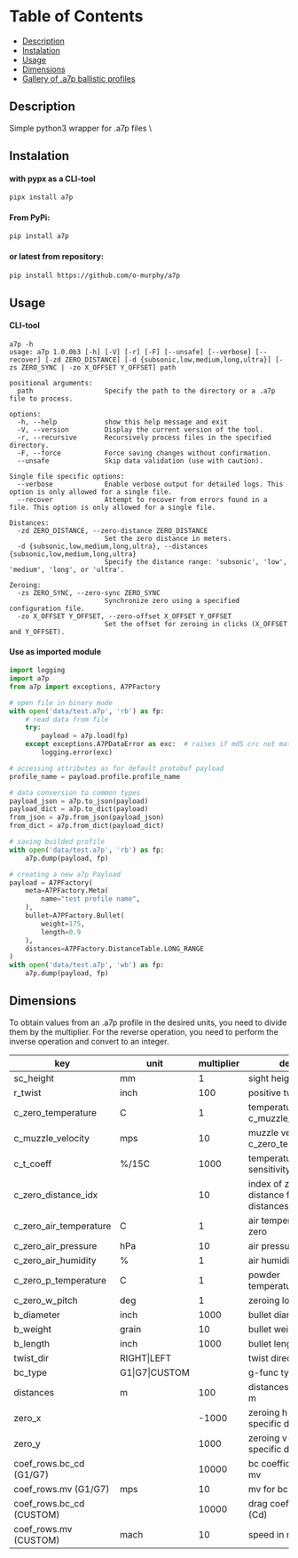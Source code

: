 # Table of Contents

- [Description](#description)
- [Instalation](#instalation)
- [Usage](#usage)
- [Dimensions](#dimensions)
- [Gallery of .a7p ballistic profiles](https://o-murphy.github.io/a7p-lib/gallery)

## Description

Simple python3 wrapper for .a7p files \

## Instalation

#### with pypx as a CLI-tool

```bash
pipx install a7p
```

#### From PyPi:

```bash
pip install a7p
```

#### or latest from repository:

```bash
pip install https://github.com/o-murphy/a7p
```

## Usage

#### CLI-tool

```
a7p -h
usage: a7p 1.0.0b3 [-h] [-V] [-r] [-F] [--unsafe] [--verbose] [--recover] [-zd ZERO_DISTANCE] [-d {subsonic,low,medium,long,ultra}] [-zs ZERO_SYNC | -zo X_OFFSET Y_OFFSET] path

positional arguments:
  path                  Specify the path to the directory or a .a7p file to process.

options:
  -h, --help            show this help message and exit
  -V, --version         Display the current version of the tool.
  -r, --recursive       Recursively process files in the specified directory.
  -F, --force           Force saving changes without confirmation.
  --unsafe              Skip data validation (use with caution).

Single file specific options:
  --verbose             Enable verbose output for detailed logs. This option is only allowed for a single file.
  --recover             Attempt to recover from errors found in a file. This option is only allowed for a single file.

Distances:
  -zd ZERO_DISTANCE, --zero-distance ZERO_DISTANCE
                        Set the zero distance in meters.
  -d {subsonic,low,medium,long,ultra}, --distances {subsonic,low,medium,long,ultra}
                        Specify the distance range: 'subsonic', 'low', 'medium', 'long', or 'ultra'.

Zeroing:
  -zs ZERO_SYNC, --zero-sync ZERO_SYNC
                        Synchronize zero using a specified configuration file.
  -zo X_OFFSET Y_OFFSET, --zero-offset X_OFFSET Y_OFFSET
                        Set the offset for zeroing in clicks (X_OFFSET and Y_OFFSET).
```

#### Use as imported module

```python
import logging
import a7p
from a7p import exceptions, A7PFactory

# open file in binary mode
with open('data/test.a7p', 'rb') as fp:
    # read data from file
    try:
        payload = a7p.load(fp)
    except exceptions.A7PDataError as exc:  # raises if md5 crc not match
        logging.error(exc)

# accessing attributes as for default protobuf payload
profile_name = payload.profile.profile_name

# data conversion to common types
payload_json = a7p.to_json(payload)
payload_dict = a7p.to_dict(payload)
from_json = a7p.from_json(payload_json)
from_dict = a7p.from_dict(payload_dict)

# saving builded profile
with open('data/test.a7p', 'rb') as fp:
    a7p.dump(payload, fp)

# creating a new a7p Payload
payload = A7PFactory(
    meta=A7PFactory.Meta(
        name="test profile name",
    ),
    bullet=A7PFactory.Bullet(
        weight=175,
        length=0.9
    ),
    distances=A7PFactory.DistanceTable.LONG_RANGE
)
with open('data/test.a7p', 'wb') as fp:
    a7p.dump(payload, fp)
```

## Dimensions

To obtain values from an .a7p profile in the desired units, you need to divide them by the multiplier.
For the reverse operation, you need to perform the inverse operation and convert to an integer.

| key                      | unit           | multiplier | desc                                        |
|--------------------------|----------------|------------|---------------------------------------------|
| sc_height                | mm             | 1          | sight height in mm                          |
| r_twist                  | inch           | 100        | positive twist value                        |
| c_zero_temperature       | C              | 1          | temperature at c_muzzle_velocity            |
| c_muzzle_velocity        | mps            | 10         | muzzle velocity at c_zero_temperature       |
| c_t_coeff                | %/15C          | 1000       | temperature sensitivity                     |
| c_zero_distance_idx      | <int>          | 10         | index of zero distance from distances table |
| c_zero_air_temperature   | C              | 1          | air temperature at zero                     |
| c_zero_air_pressure      | hPa            | 10         | air pressure at zero                        |
| c_zero_air_humidity      | %              | 1          | air humidity at zero                        |
| c_zero_p_temperature     | C              | 1          | powder temperature at zero                  |
| c_zero_w_pitch           | deg            | 1          | zeroing look angle                          |
| b_diameter               | inch           | 1000       | bullet diameter                             |
| b_weight                 | grain          | 10         | bullet weight                               |
| b_length                 | inch           | 1000       | bullet length                               |
| twist_dir                | RIGHT\|LEFT    |            | twist direction                             |
| bc_type                  | G1\|G7\|CUSTOM |            | g-func type                                 |
| distances                | m              | 100        | distances table in m                        |
| zero_x                   | <int>          | -1000      | zeroing h-clicks for specific device        |
| zero_y                   | <int>          | 1000       | zeroing v-clicks for specific device        |
| coef_rows.bc_cd (G1/G7)  |                | 10000      | bc coefficient for mv                       |
| coef_rows.mv    (G1/G7)  | mps            | 10         | mv for bc provided                          |
| coef_rows.bc_cd (CUSTOM) |                | 10000      | drag coefficient (Cd)                       |
| coef_rows.mv    (CUSTOM) | mach           | 10         | speed in mach                               |
